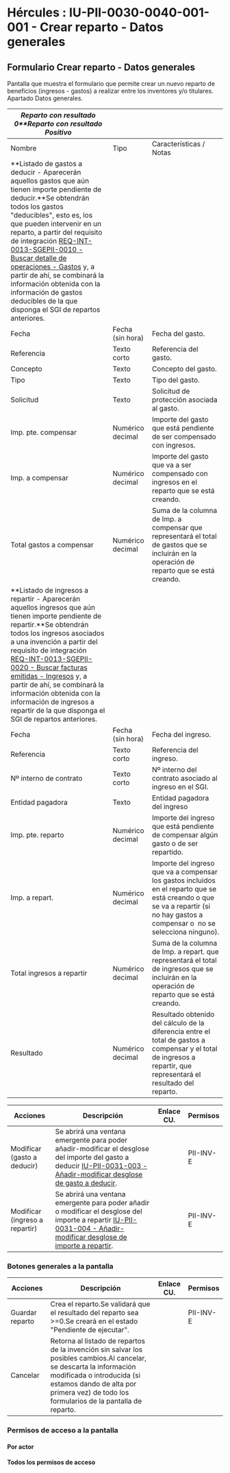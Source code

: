 # Hércules : IU\-PII\-0030\-0040\-001\-001 \- Crear reparto \- Datos generales



## Formulario Crear reparto \- Datos generales

Pantalla que muestra el formulario que permite crear un nuevo reparto de beneficios (ingresos \- gastos) a realizar entre los inventores y/o titulares.  Apartado Datos generales.



| *Reparto con resultado 0**Reparto con resultado Positivo* | | |
| --- | --- | --- |
| Nombre | Tipo | Características / Notas |
| **Listado de gastos a deducir \- Aparecerán aquellos gastos que aún tienen importe pendiente de deducir.**Se obtendrán todos los gastos "deducibles", esto es, los que pueden intervenir en un reparto, a partir del requisito de integración [REQ\-INT\-0013\-SGEPII\-0010 \- Buscar detalle de operaciones \- Gastos](/hercules/sgi-sistema-de-gestion-de-investigacion/requisitos-y-analisis-funcional/analisis-funcional-sgi-hercules/gen-aspectos-generales/int-requisitos-de-integracion/req-int-0013-sgepii-integracion-con-sistema-de-gestion-economica-de-proteccion-industrial-e-intelectual/req-int-0013-sgepii-0010-buscar-detalle-de-operaciones-gastos.md "/hercules/sgi-sistema-de-gestion-de-investigacion/requisitos-y-analisis-funcional/analisis-funcional-sgi-hercules/gen-aspectos-generales/int-requisitos-de-integracion/req-int-0013-sgepii-integracion-con-sistema-de-gestion-economica-de-proteccion-industrial-e-intelectual/req-int-0013-sgepii-0010-buscar-detalle-de-operaciones-gastos.md") y, a partir de ahí, se combinará la información obtenida con la información de gastos deducibles de la que disponga el SGI de repartos anteriores. | | |
| Fecha | Fecha (sin hora) | Fecha del gasto. |
| Referencia | Texto corto | Referencia del gasto. |
| Concepto | Texto | Concepto del gasto. |
| Tipo | Texto | Tipo del gasto. |
| Solicitud | Texto | Solicitud de protección asociada al gasto. |
| Imp. pte. compensar | Numérico decimal | Importe del gasto que está pendiente de ser compensado con ingresos. |
| Imp. a compensar | Numérico decimal | Importe del gasto que va a ser compensado con ingresos en el reparto que se está creando. |
| Total gastos a compensar | Numérico decimal | Suma de la columna de Imp. a compensar que representará el total de gastos que se incluirán en la operación de reparto que se está creando. |
| **Listado de ingresos a repartir \- Aparecerán aquellos ingresos que aún tienen importe pendiente de repartir.**Se obtendrán todos los ingresos asociados a una invención a partir del requisito de integración [REQ\-INT\-0013\-SGEPII\-0020 \- Buscar facturas emitidas \- Ingresos](/hercules/sgi-sistema-de-gestion-de-investigacion/requisitos-y-analisis-funcional/analisis-funcional-sgi-hercules/gen-aspectos-generales/int-requisitos-de-integracion/req-int-0013-sgepii-integracion-con-sistema-de-gestion-economica-de-proteccion-industrial-e-intelectual/req-int-0013-sgepii-0020-buscar-facturas-emitidas-ingresos.md "/hercules/sgi-sistema-de-gestion-de-investigacion/requisitos-y-analisis-funcional/analisis-funcional-sgi-hercules/gen-aspectos-generales/int-requisitos-de-integracion/req-int-0013-sgepii-integracion-con-sistema-de-gestion-economica-de-proteccion-industrial-e-intelectual/req-int-0013-sgepii-0020-buscar-facturas-emitidas-ingresos.md") y, a partir de ahí, se combinará la información obtenida con la información de ingresos a repartir de la que disponga el SGI de repartos anteriores. | | |
| Fecha | Fecha (sin hora) | Fecha del ingreso. |
| Referencia | Texto corto | Referencia del ingreso. |
| Nº interno de contrato | Texto corto | Nº interno del contrato asociado al ingreso en el SGI. |
| Entidad pagadora | Texto | Entidad pagadora del ingreso |
| Imp. pte. reparto | Numérico decimal | Importe del ingreso que está pendiente de compensar algún gasto o de ser repartido. |
| Imp. a repart. | Numérico decimal | Importe del ingreso que va a compensar los gastos incluidos en el reparto que se está creando o que se va a repartir (si no hay gastos a compensar o  no se selecciona ninguno). |
| Total ingresos a repartir | Numérico decimal | Suma de la columna de Imp. a repart. que representará el total de ingresos que se incluirán en la operación de reparto que se está creando. |
| Resultado | Numérico decimal | Resultado obtenido del cálculo de la diferencia entre el total de gastos a compensar y el total de ingresos a repartir, que representará el resultado del reparto. |



| Acciones | Descripción | Enlace CU. | Permisos |
| --- | --- | --- | --- |
| Modificar (gasto a deducir) | Se abrirá una ventana emergente para poder añadir\-modificar el desglose del importe del gasto a deducir [IU\-PII\-0031\-003 \- Añadir\-modificar desglose de gasto a deducir](/hercules/sgi-sistema-de-gestion-de-investigacion/requisitos-y-analisis-funcional/analisis-funcional-sgi-hercules/pii-modulo-de-propiedad-industrial-e-intelectual/pii-interfaz-de-usuario/iu-pii-0030-ejecucion-economica-de-invencion/iu-pii-0031-ejecucion-economica-de-invencion-popups-auxiliares/iu-pii-0031-003-anadir-modificar-desglose-de-gasto-a-deducir.md "/hercules/sgi-sistema-de-gestion-de-investigacion/requisitos-y-analisis-funcional/analisis-funcional-sgi-hercules/pii-modulo-de-propiedad-industrial-e-intelectual/pii-interfaz-de-usuario/iu-pii-0030-ejecucion-economica-de-invencion/iu-pii-0031-ejecucion-economica-de-invencion-popups-auxiliares/iu-pii-0031-003-anadir-modificar-desglose-de-gasto-a-deducir.md"). |  | PII\-INV\-E |
| Modificar (ingreso a repartir) | Se abrirá una ventana emergente para poder añadir o modificar el desglose del importe a repartir [IU\-PII\-0031\-004 \- Añadir\-modificar desglose de importe a repartir](/hercules/sgi-sistema-de-gestion-de-investigacion/requisitos-y-analisis-funcional/analisis-funcional-sgi-hercules/pii-modulo-de-propiedad-industrial-e-intelectual/pii-interfaz-de-usuario/iu-pii-0030-ejecucion-economica-de-invencion/iu-pii-0031-ejecucion-economica-de-invencion-popups-auxiliares/iu-pii-0031-004-anadir-modificar-desglose-de-importe-a-repartir.md "/hercules/sgi-sistema-de-gestion-de-investigacion/requisitos-y-analisis-funcional/analisis-funcional-sgi-hercules/pii-modulo-de-propiedad-industrial-e-intelectual/pii-interfaz-de-usuario/iu-pii-0030-ejecucion-economica-de-invencion/iu-pii-0031-ejecucion-economica-de-invencion-popups-auxiliares/iu-pii-0031-004-anadir-modificar-desglose-de-importe-a-repartir.md"). |  | PII\-INV\-E |

### Botones generales a la pantalla



| Acciones | Descripción | Enlace CU. | Permisos |
| --- | --- | --- | --- |
| Guardar reparto | Crea el reparto.Se validará que el resultado del reparto sea \>\=0\.Se creará en el estado "Pendiente de ejecutar". |  | PII\-INV\-E |
| Cancelar | Retorna al listado de repartos de la invención sin salvar los posibles cambios.Al cancelar, se descarta la información modificada o introducida (si estamos dando de alta por primera vez) de todo los formularios de la pantalla de reparto. |  |  |

### Permisos de acceso a la pantalla

#### Por actor

#### Todos los permisos de acceso




